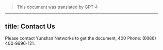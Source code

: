 > This document was translated by GPT-4

---

## title: Contact Us

Please contact Yunshan Networks to get the document, 400 Phone: (0086) 400-9696-121.
